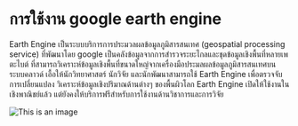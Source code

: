 # การใช้งาน google earth engine
Earth Engine เป็นระบบบริการการประมวลผลข้อมูลภูมิสารสนเทศ (geospatial processing service) ที่พัฒนาโดย google เป็นคลังข้อมูลจากการสำรวจระยะไกลและชุดข้อมูลเชิงพื้นที่หลายเพตะไบต์
ที่สามารถวิเคราะห์ข้อมูลเชิงพื้นที่ขนาดใหญ่จากเครื่องมือประมลผลข้อมูลภูมิสารสนเทศบนระบบคลาวด์ เอื้อให้นักวิทยาศาสตร์ นักวิจัย และนักพัฒนาสามารถใช้ Earth Engine เพื่อตรวจจับการเปลี่ยนแปลง 
วิเคราะห์ข้อมูลเชิงปริมาณด้านต่างๆ ของพื้นผิวโลก Earth Engine เปิดให้ใช้งานในเชิงพาณิชย์แล้ว แต่ยังคงให้บริการฟรีสำหรับการใช้งานด้านวิชาการและการวิจัย


![This is an image](https://developers.google.com/earth-engine/images/Code_editor_diagram.png)
